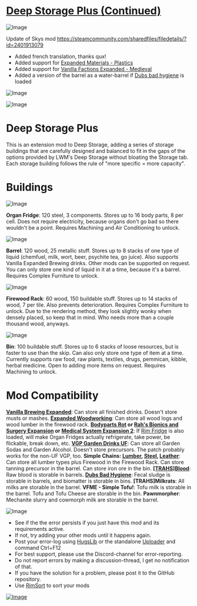 # [Deep Storage Plus (Continued)](https://steamcommunity.com/sharedfiles/filedetails/?id=2589072911)

![Image](https://i.imgur.com/buuPQel.png)

Update of Skys mod
https://steamcommunity.com/sharedfiles/filedetails/?id=2401913079

- Added french translation, thanks qux!
- Added support for [Expanded Materials - Plastics](https://steamcommunity.com/sharedfiles/filedetails/?id=2465263608)
- Added support for [Vanilla Factions Expanded - Medieval](https://steamcommunity.com/sharedfiles/filedetails/?id=2023513450)
- Added a version of the barrel as a water-barrel if [Dubs bad hygiene](https://steamcommunity.com/sharedfiles/filedetails/?id=836308268) is loaded

![Image](https://i.imgur.com/pufA0kM.png)
	
![Image](https://i.imgur.com/Z4GOv8H.png)

# Deep Storage Plus


This is an extension mod to Deep Storage, adding a series of storage buildings that are carefully designed and balanced to fit in the gaps of the options provided by LWM's Deep Storage without bloating the Storage tab. Each storage building follows the rule of "more specific = more capacity".

# Buildings


![Image](https://i.imgur.com/V4meI3J.png)

**Organ Fridge**: 120 steel, 3 components. Stores up to 16 body parts, 8 per cell. Does not require electricity, because organs don't go bad so there wouldn't be a point. Requires Machining and Air Conditioning to unlock.

![Image](https://i.imgur.com/3w3vaH1.png)

**Barrel**: 120 wood, 25 metallic stuff. Stores up to 8 stacks of one type of liquid (chemfuel, milk, wort, beer, psychite tea, go juice). Also supports Vanilla Expanded Brewing drinks. Other mods can be supported on request. You can only store one kind of liquid in it at a time, because it's a barrel. Requires Complex Furniture to unlock.

![Image](https://i.imgur.com/Qo76oRi.png)

**Firewood Rack**: 60 wood, 150 buildable stuff. Stores up to 14 stacks of wood, 7 per tile. Also prevents deterioration. Requires Complex Furniture to unlock. Due to the rendering method, they look slightly wonky when densely placed, so keep that in mind. Who needs more than a couple thousand wood, anyways.

![Image](https://i.imgur.com/1ZRXBLx.png)

**Bin**: 100 buildable stuff. Stores up to 6 stacks of loose resources, but is faster to use than the skip. Can also only store one type of item at a time. Currently supports raw food, raw plants, textiles, drugs, pemmican, kibble, herbal medicine. Open to adding more items on request. Requires Machining to unlock.


# Mod Compatibility

**[Vanilla Brewing Expanded](https://steamcommunity.com/sharedfiles/filedetails/?id=2186560858)**: Can store all finished drinks. Doesn't store musts or mashes.
**[Expanded Woodworking](https://steamcommunity.com/sharedfiles/filedetails/?id=1082915328)**: Can store all wood logs and wood lumber in the firewood rack.
**[Bodyparts Rot](https://steamcommunity.com/sharedfiles/filedetails/?id=2164584341) or [Rah's Bionics and Surgery Expansion](https://steamcommunity.com/sharedfiles/filedetails/?id=850429707) or [Medical System Expansion 2](https://steamcommunity.com/sharedfiles/filedetails/?id=2056706586)**: If [Rim Fridge](https://steamcommunity.com/sharedfiles/filedetails/?id=1180721235) is also loaded, will make Organ Fridges actually refrigerate, take power, be flickable, break down, etc.
**[VGP Garden Drinks UF](https://steamcommunity.com/sharedfiles/filedetails/?id=2167582651)**: Can store all Garden Sodas and Garden Alcohol. Doesn't store precursors. The patch probably works for the non-UF VGP, too.
**Simple Chains: [Lumber](https://steamcommunity.com/sharedfiles/filedetails/?id=1708709952), [Steel](https://steamcommunity.com/sharedfiles/filedetails/?id=1702668415), [Leather](https://steamcommunity.com/sharedfiles/filedetails/?id=1713884017)**: Can store all lumber types plus Firewood in the Firewood Rack. Can store tanning precursor in the barrel. Can store iron ore in the bin.
**[[TRAHS]Blood](https://steamcommunity.com/sharedfiles/filedetails/?id=2170595802)**: Raw blood is storable in barrels.
**[Dubs Bad Hygiene](https://steamcommunity.com/sharedfiles/filedetails/?id=836308268)**: Fecal sludge is storable in barrels, and biomatter is storable in bins.
**[TRAHS]Milkrats**: All milks are storable in the barrel.
**VFME - Simple Tofu!**: Tofu milk is storable in the barrel. Tofu and Tofu Cheese are storable in the bin.
**Pawnmorpher**: Mechanite slurry and cowmorph milk are storable in the barrel.

![Image](https://i.imgur.com/PwoNOj4.png)



-  See if the the error persists if you just have this mod and its requirements active.
-  If not, try adding your other mods until it happens again.
-  Post your error-log using [HugsLib](https://steamcommunity.com/workshop/filedetails/?id=818773962) or the standalone [Uploader](https://steamcommunity.com/sharedfiles/filedetails/?id=2873415404) and command Ctrl+F12
-  For best support, please use the Discord-channel for error-reporting.
-  Do not report errors by making a discussion-thread, I get no notification of that.
-  If you have the solution for a problem, please post it to the GitHub repository.
-  Use [RimSort](https://github.com/RimSort/RimSort/releases/latest) to sort your mods



[![Image](https://img.shields.io/github/v/release/emipa606/DeepStoragePlus?label=latest%20version&style=plastic&color=9f1111&labelColor=black)](https://steamcommunity.com/sharedfiles/filedetails/changelog/2589072911)

